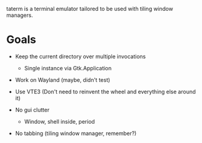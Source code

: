 taterm is a terminal emulator tailored to be used with tiling window managers.

# Goals

* Keep the current directory over multiple invocations
    * Single instance via Gtk.Application

* Work on Wayland (maybe, didn't test)

* Use VTE3 (Don't need to reinvent the wheel and everything else around it)

* No gui clutter
    * Window, shell inside, period

* No tabbing (tiling window manager, remember?)
